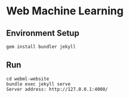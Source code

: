 # Web Machine Learning

## Environment Setup

```
gem install bundler jekyll
```

## Run
```
cd webml-website
bundle exec jekyll serve
Server address: http://127.0.0.1:4000/
```